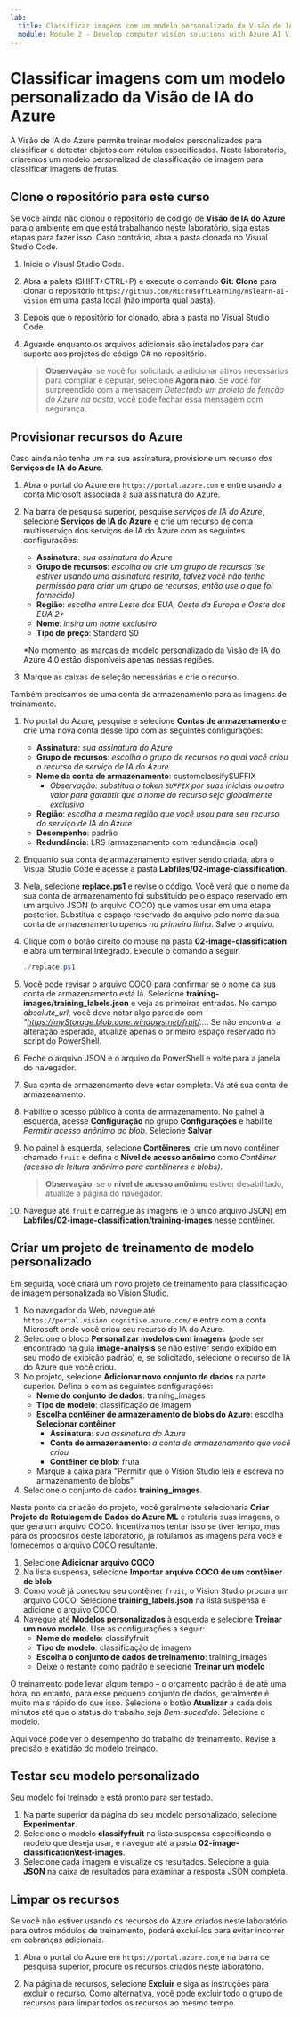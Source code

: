 ```yaml
---
lab:
  title: Classificar imagens com um modelo personalizado da Visão de IA do Azure
  module: Module 2 - Develop computer vision solutions with Azure AI Vision
---
```


# Classificar imagens com um modelo personalizado da Visão de IA do Azure

A Visão de IA do Azure permite treinar modelos personalizados para classificar e detectar objetos com rótulos especificados. Neste laboratório, criaremos um modelo personalizad de classificação de imagem para classificar imagens de frutas.

## Clone o repositório para este curso

Se você ainda não clonou o repositório de código de **Visão de IA do Azure** para o ambiente em que está trabalhando neste laboratório, siga estas etapas para fazer isso. Caso contrário, abra a pasta clonada no Visual Studio Code.

1. Inicie o Visual Studio Code.
2. Abra a paleta (SHIFT+CTRL+P) e execute o comando **Git: Clone** para clonar o repositório `https://github.com/MicrosoftLearning/mslearn-ai-vision` em uma pasta local (não importa qual pasta).
3. Depois que o repositório for clonado, abra a pasta no Visual Studio Code.
4. Aguarde enquanto os arquivos adicionais são instalados para dar suporte aos projetos de código C# no repositório.

    > **Observação**: se você for solicitado a adicionar ativos necessários para compilar e depurar, selecione **Agora não**. Se você for surpreendido com a mensagem *Detectado um projeto de função do Azure na pasta*, você pode fechar essa mensagem com segurança.

## Provisionar recursos do Azure

Caso ainda não tenha um na sua assinatura, provisione um recurso dos **Serviços de IA do Azure**.

1. Abra o portal do Azure em `https://portal.azure.com` e entre usando a conta Microsoft associada à sua assinatura do Azure.
2. Na barra de pesquisa superior, pesquise *serviços de IA do Azure*, selecione **Serviços de IA do Azure** e crie um recurso de conta multisserviço dos serviços de IA do Azure com as seguintes configurações:
    - **Assinatura**: *sua assinatura do Azure*
    - **Grupo de recursos**: *escolha ou crie um grupo de recursos (se estiver usando uma assinatura restrita, talvez você não tenha permissão para criar um grupo de recursos, então use o que foi fornecido)*
    - **Região**: *escolha entre Leste dos EUA, Oeste da Europa e Oeste dos EUA 2\**
    - **Nome**: *insira um nome exclusivo*
    - **Tipo de preço**: Standard S0

    \*No momento, as marcas de modelo personalizado da Visão de IA do Azure 4.0 estão disponíveis apenas nessas regiões.

3. Marque as caixas de seleção necessárias e crie o recurso.
<!--4. When the resource has been deployed, go to it and view its **Keys and Endpoint** page. You will need the endpoint and one of the keys from this page in a future step. Save them off or leave this browser tab open.-->

Também precisamos de uma conta de armazenamento para as imagens de treinamento.

1. No portal do Azure, pesquise e selecione **Contas de armazenamento** e crie uma nova conta desse tipo com as seguintes configurações:
    - **Assinatura**: *sua assinatura do Azure*
    - **Grupo de recursos**: *escolha o grupo de recursos no qual você criou o recurso de serviço de IA do Azure*.
    - **Nome da conta de armazenamento**: customclassifySUFFIX 
        - *Observação: substitua o token `SUFFIX` por suas iniciais ou outro valor para garantir que o nome do recurso seja globalmente exclusivo.*
    - **Região**: *escolha a mesma região que você usou para seu recurso do serviço de IA do Azure*
    - **Desempenho**: padrão
    - **Redundância**: LRS (armazenamento com redundância local)
1. Enquanto sua conta de armazenamento estiver sendo criada, abra o Visual Studio Code e acesse a pasta **Labfiles/02-image-classification**.
1. Nela, selecione **replace.ps1** e revise o código. Você verá que o nome da sua conta de armazenamento foi substituído pelo espaço reservado em um arquivo JSON (o arquivo COCO) que vamos usar em uma etapa posterior. Substitua o espaço reservado do arquivo pelo nome da sua conta de armazenamento *apenas na primeira linha*. Salve o arquivo.
1. Clique com o botão direito do mouse na pasta **02-image-classification** e abra um terminal Integrado. Execute o comando a seguir.

    ```powershell
    ./replace.ps1
    ```

1. Você pode revisar o arquivo COCO para confirmar se o nome da sua conta de armazenamento está lá. Selecione **training-images/training_labels.json** e veja as primeiras entradas. No campo *absolute_url*, você deve notar algo parecido com *"https://myStorage.blob.core.windows.net/fruit/...*. Se não encontrar a alteração esperada, atualize apenas o primeiro espaço reservado no script do PowerShell.
1. Feche o arquivo JSON e o arquivo do PowerShell e volte para a janela do navegador.
1. Sua conta de armazenamento deve estar completa. Vá até sua conta de armazenamento.
1. Habilite o acesso público à conta de armazenamento. No painel à esquerda, acesse **Configuração** no grupo **Configurações** e habilite *Permitir acesso anônimo ao blob*. Selecione **Salvar**
1. No painel à esquerda, selecione **Contêineres**, crie um novo contêiner chamado `fruit` e defina o **Nível de acesso anônimo** como *Contêiner (acesso de leitura anônimo para contêineres e blobs)*.

    > **Observação**: se o **nível de acesso anônimo** estiver desabilitado, atualize a página do navegador.

1. Navegue até `fruit` e carregue as imagens (e o único arquivo JSON) em **Labfiles/02-image-classification/training-images** nesse contêiner.

## Criar um projeto de treinamento de modelo personalizado

Em seguida, você criará um novo projeto de treinamento para classificação de imagem personalizada no Vision Studio.

1. No navegador da Web, navegue até `https://portal.vision.cognitive.azure.com/` e entre com a conta Microsoft onde você criou seu recurso de IA do Azure.
1. Selecione o bloco **Personalizar modelos com imagens** (pode ser encontrado na guia **image-analysis** se não estiver sendo exibido em seu modo de exibição padrão) e, se solicitado, selecione o recurso de IA do Azure que você criou.
1. No projeto, selecione **Adicionar novo conjunto de dados** na parte superior. Defina o  com as seguintes configurações:
    - **Nome do conjunto de dados**: training_images
    - **Tipo de modelo**: classificação de imagem
    - **Escolha contêiner de armazenamento de blobs do Azure**: escolha **Selecionar contêiner**
        - **Assinatura**: *sua assinatura do Azure*
        - **Conta de armazenamento**: *a conta de armazenamento que você criou*
        - **Contêiner de blob**: fruta
    - Marque a caixa para "Permitir que o Vision Studio leia e escreva no armazenamento de blobs"
1. Selecione o conjunto de dados **training_images**.

Neste ponto da criação do projeto, você geralmente selecionaria **Criar Projeto de Rotulagem de Dados do Azure ML** e rotularia suas imagens, o que gera um arquivo COCO. Incentivamos tentar isso se tiver tempo, mas para os propósitos deste laboratório, já rotulamos as imagens para você e fornecemos o arquivo COCO resultante.

1. Selecione **Adicionar arquivo COCO**
1. Na lista suspensa, selecione **Importar arquivo COCO de um contêiner de blob**
1. Como você já conectou seu contêiner `fruit`, o Vision Studio procura um arquivo COCO. Selecione **training_labels.json** na lista suspensa e adicione o arquivo COCO.
1. Navegue até **Modelos personalizados** à esquerda e selecione **Treinar um novo modelo**. Use as configurações a seguir:
    - **Nome do modelo**: classifyfruit
    - **Tipo de modelo**: classificação de imagem
    - **Escolha o conjunto de dados de treinamento**: training_images
    - Deixe o restante como padrão e selecione **Treinar um modelo**

O treinamento pode levar algum tempo – o orçamento padrão é de até uma hora, no entanto, para esse pequeno conjunto de dados, geralmente é muito mais rápido do que isso. Selecione o botão **Atualizar** a cada dois minutos até que o status do trabalho seja *Bem-sucedido*. Selecione o modelo.

Aqui você pode ver o desempenho do trabalho de treinamento. Revise a precisão e exatidão do modelo treinado.

## Testar seu modelo personalizado

Seu modelo foi treinado e está pronto para ser testado.

1. Na parte superior da página do seu modelo personalizado, selecione **Experimentar**.
1. Selecione o modelo **classifyfruit** na lista suspensa especificando o modelo que deseja usar, e navegue até a pasta **02-image-classification\test-images**.
1. Selecione cada imagem e visualize os resultados. Selecione a guia **JSON** na caixa de resultados para examinar a resposta JSON completa.

<!-- Option coding example to run-->
## Limpar os recursos

Se você não estiver usando os recursos do Azure criados neste laboratório para outros módulos de treinamento, poderá excluí-los para evitar incorrer em cobranças adicionais.

1. Abra o portal do Azure em `https://portal.azure.com`,e na barra de pesquisa superior, procure os recursos criados neste laboratório.

2. Na página de recursos, selecione **Excluir** e siga as instruções para excluir o recurso. Como alternativa, você pode excluir todo o grupo de recursos para limpar todos os recursos ao mesmo tempo.
